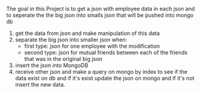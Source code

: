 The goal in this Project is to get a json with employee data in each json and to seperate the the big json into smalls json that will be pushed into mongo db
1) get the data from json and make manipulation of this data
2) separate the big json into smaller json when:
   - first type: json for one employee with the modification
   - second type: json for mutual friends between each of the friends that was in the original big json
3) insert the json into MongoDB
4) receive other json and make a query on mongo by index to see if the data exist on db and if it's exist update the json on mongo
   and if it's not insert the new data.
